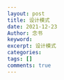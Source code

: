```yaml
---
layout: post
title: 设计模式
date: 2021-12-23
Author: 念书
keyword: 
excerpt: 设计模式
categories: 
tags: []
comments: true
---
```


